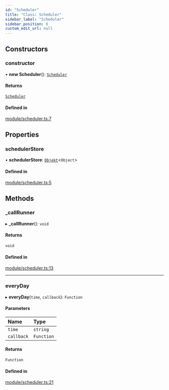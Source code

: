 ```yaml
---
id: "Scheduler"
title: "Class: Scheduler"
sidebar_label: "Scheduler"
sidebar_position: 0
custom_edit_url: null
---
```


## Constructors

### constructor

• **new Scheduler**(): [`Scheduler`](Scheduler.md)

#### Returns

[`Scheduler`](Scheduler.md)

#### Defined in

[module/scheduler.ts:7](https://github.com/siposdani87/sui-js/blob/9aff0f0/src/module/scheduler.ts#L7)

## Properties

### schedulerStore

• **schedulerStore**: [`Objekt`](Objekt.md)\<`Object`\>

#### Defined in

[module/scheduler.ts:5](https://github.com/siposdani87/sui-js/blob/9aff0f0/src/module/scheduler.ts#L5)

## Methods

### \_callRunner

▸ **_callRunner**(): `void`

#### Returns

`void`

#### Defined in

[module/scheduler.ts:13](https://github.com/siposdani87/sui-js/blob/9aff0f0/src/module/scheduler.ts#L13)

___

### everyDay

▸ **everyDay**(`time`, `callback`): `Function`

#### Parameters

| Name | Type |
| :------ | :------ |
| `time` | `string` |
| `callback` | `Function` |

#### Returns

`Function`

#### Defined in

[module/scheduler.ts:21](https://github.com/siposdani87/sui-js/blob/9aff0f0/src/module/scheduler.ts#L21)
